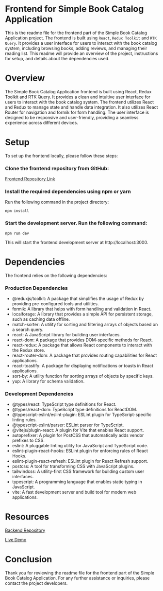 # Frontend for Simple Book Catalog Application

This is the readme file for the frontend part of the Simple Book Catalog Application project. The frontend is built using `React`, `Redux Toolkit` and `RTK Query`. It provides a user interface for users to interact with the book catalog system, including browsing books, adding reviews, and managing their reading list. This readme will provide an overview of the project, instructions for setup, and details about the dependencies used.

# Overview

The Simple Book Catalog Application frontend is built using React, Redux Toolkit and RTK Query. It provides a clean and intuitive user interface for users to interact with the book catalog system. The frontend utilizes React and Redux to manage state and handle data integration. It also utilizes React Router for navigation and formik for form handling. The user interface is designed to be responsive and user-friendly, providing a seamless experience across different devices.

# Setup

To set up the frontend locally, please follow these steps:

### Clone the frontend repository from GitHub:

[Frontend Repository Link](https://github.com/Labib2003/book-catalog-frontend)

### Install the required dependencies using npm or yarn

Run the following command in the project directory:

```nodeJS
npm install
```

### Start the development server. Run the following command:

```nodeJS
npm run dev
```

This will start the frontend development server at http://localhost:3000.

# Dependencies

The frontend relies on the following dependencies:

### Production Dependencies

- @reduxjs/toolkit: A package that simplifies the usage of Redux by providing pre-configured tools and utilities.
- formik: A library that helps with form handling and validation in React.
- localforage: A library that provides a simple API for persistent storage, such as caching data offline.
- match-sorter: A utility for sorting and filtering arrays of objects based on a search query.
- react: A JavaScript library for building user interfaces.
- react-dom: A package that provides DOM-specific methods for React.
- react-redux: A package that allows React components to interact with the Redux store.
- react-router-dom: A package that provides routing capabilities for React applications.
- react-toastify: A package for displaying notifications or toasts in React applications.
- sort-by: A utility function for sorting arrays of objects by specific keys.
- yup: A library for schema validation.

### Development Dependencies

- @types/react: TypeScript type definitions for React.
- @types/react-dom: TypeScript type definitions for ReactDOM.
- @typescript-eslint/eslint-plugin: ESLint plugin for TypeScript-specific linting rules.
- @typescript-eslint/parser: ESLint parser for TypeScript.
- @vitejs/plugin-react: A plugin for Vite that enables React support.
- autoprefixer: A plugin for PostCSS that automatically adds vendor prefixes to CSS.
- eslint: A pluggable linting utility for JavaScript and TypeScript code.
- eslint-plugin-react-hooks: ESLint plugin for enforcing rules of React Hooks.
- eslint-plugin-react-refresh: ESLint plugin for React Refresh support.
- postcss: A tool for transforming CSS with JavaScript plugins.
- tailwindcss: A utility-first CSS framework for building custom user interfaces.
- typescript: A programming language that enables static typing in JavaScript.
- vite: A fast development server and build tool for modern web applications.

# Resources

[Backend Repository](https://github.com/Labib2003/book-catalog-backend)

[Live Demo](https://sprightly-hotteok-5082a2.netlify.app/)

# Conclusion

Thank you for reviewing the readme file for the frontend part of the Simple Book Catalog Application. For any further assistance or inquiries, please contact the project developers.
